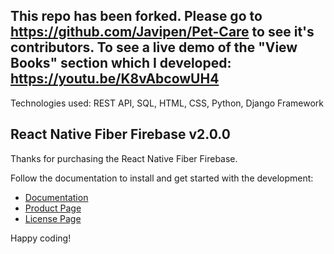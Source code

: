 ## This repo has been forked. Please go to https://github.com/Javipen/Pet-Care to see it's contributors. To see a live demo of the "View Books" section which I developed: https://youtu.be/K8vAbcowUH4

Technologies used: REST API, SQL, HTML, CSS, Python, Django Framework

## React Native Fiber Firebase v2.0.0

Thanks for purchasing the React Native Fiber Firebase.

Follow the documentation to install and get started with the development:

-   [Documentation](https://docs-market.nativebase.io/react-native-fiber-firebase/)
-   [Product Page](https://market.nativebase.io/view/react-native-fiber-firebase)
-   [License Page](https://market.nativebase.io/licenses)

Happy coding!
